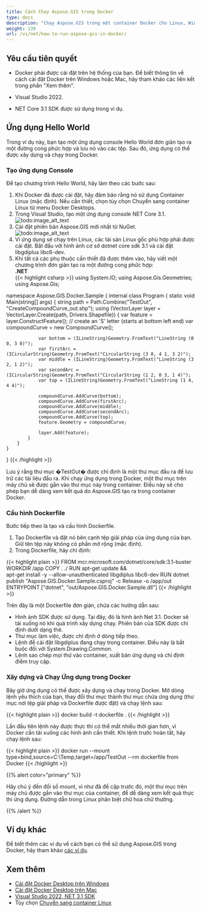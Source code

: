 ```yaml
---
title: Cách Chạy Aspose.GIS trong Docker
type: docs
description: "Chạy Aspose.GIS trong một container Docker cho Linux, Windows Server và bất kỳ hệ điều hành nào."
weight: 139
url: /vi/net/how-to-run-aspose-gis-in-docker/
---
```


## Yêu cầu tiên quyết

- Docker phải được cài đặt trên hệ thống của bạn. Để biết thông tin về cách cài đặt Docker trên Windows hoặc Mac, hãy tham khảo các liên kết trong phần "Xem thêm".

- Visual Studio 2022.

- NET Core 3.1 SDK được sử dụng trong ví dụ.


## Ứng dụng Hello World

Trong ví dụ này, bạn tạo một ứng dụng console Hello World đơn giản tạo ra một đường cong phức hợp và lưu nó vào các tệp. Sau đó, ứng dụng có thể được xây dựng và chạy trong Docker.

### Tạo ứng dụng Console

Để tạo chương trình Hello World, hãy làm theo các bước sau:
1. Khi Docker đã được cài đặt, hãy đảm bảo rằng nó sử dụng Container Linux (mặc định). Nếu cần thiết, chọn tùy chọn Chuyển sang container Linux từ menu Docker Desktops.
1. Trong Visual Studio, tạo một ứng dụng console NET Core 3.1.<br>
![todo:image_alt_text](create-a-new-project.png)<br>
1. Cài đặt phiên bản Aspose.GIS mới nhất từ NuGet.<br>
![todo:image_alt_text](nuget-aspose-gis.png)<br>
1. Vì ứng dụng sẽ chạy trên Linux, các tài sản Linux gốc phù hợp phải được cài đặt. Bắt đầu với hình ảnh cơ sở dotnet core sdk 3.1 và cài đặt libgdiplus libc6-dev.
1. Khi tất cả các phụ thuộc cần thiết đã được thêm vào, hãy viết một chương trình đơn giản tạo ra một đường cong phức hợp:<br>
**.NET**<br>
{{< highlight csharp >}}
using System.IO;
using Aspose.Gis.Geometries;
using Aspose.Gis;

namespace Aspose.GIS.Docker.Sample
{
    internal class Program
    {
        static void Main(string[] args)
        {
            string path = Path.Combine("TestOut", "CreateCompoundCurve_out.shp");
            using (VectorLayer layer = VectorLayer.Create(path, Drivers.Shapefile))
            {
                var feature = layer.ConstructFeature();
                // create an 'S' letter (starts at bottom left end)
                var compoundCurve = new CompoundCurve();

                var bottom = (ILineString)Geometry.FromText("LineString (0 0, 3 0)");
                var firstArc = (ICircularString)Geometry.FromText("CircularString (3 0, 4 1, 3 2)");
                var middle = (ILineString)Geometry.FromText("LineString (3 2, 1 2)");
                var secondArc = (ICircularString)Geometry.FromText("CircularString (1 2, 0 3, 1 4)");
                var top = (ILineString)Geometry.FromText("LineString (1 4, 4 4)");

                compoundCurve.AddCurve(bottom);
                compoundCurve.AddCurve(firstArc);
                compoundCurve.AddCurve(middle);
                compoundCurve.AddCurve(secondArc);
                compoundCurve.AddCurve(top);
                feature.Geometry = compoundCurve;

                layer.Add(feature);
            }
        }
    }
}
{{< /highlight >}}

Lưu ý rằng thư mục �TestOut� được chỉ định là một thư mục đầu ra để lưu trữ các tài liệu đầu ra. Khi chạy ứng dụng trong Docker, một thư mục trên máy chủ sẽ được gắn vào thư mục này trong container. Điều này sẽ cho phép bạn dễ dàng xem kết quả do Aspose.GIS tạo ra trong container Docker.

### Cấu hình Dockerfile

Bước tiếp theo là tạo và cấu hình Dockerfile.

1. Tạo Dockerfile và đặt nó bên cạnh tệp giải pháp của ứng dụng của bạn. Giữ tên tệp này không có phần mở rộng (mặc định).
1. Trong Dockerfile, hãy chỉ định:

{{< highlight plain >}}
FROM mcr.microsoft.com/dotnet/core/sdk:3.1-buster 
WORKDIR /app
COPY . ./
RUN apt-get update && \
    apt-get install -y --allow-unauthenticated libgdiplus libc6-dev
RUN dotnet publish "Aspose.GIS.Docker.Sample.csproj" -c Release -o /app/out
ENTRYPOINT ["dotnet", "out/Aspose.GIS.Docker.Sample.dll"]
{{< /highlight >}}

Trên đây là một Dockerfile đơn giản, chứa các hướng dẫn sau:

- Hình ảnh SDK được sử dụng. Tại đây, đó là hình ảnh Net 3.1. Docker sẽ tải xuống nó khi quá trình xây dựng chạy. Phiên bản của SDK được chỉ định dưới dạng thẻ.
- Thư mục làm việc, được chỉ định ở dòng tiếp theo.
- Lệnh để cài đặt libgdiplus đang chạy trong container. Điều này là bắt buộc đối với System.Drawing.Common.
- Lệnh sao chép mọi thứ vào container, xuất bản ứng dụng và chỉ định điểm truy cập.

### Xây dựng và Chạy Ứng dụng trong Docker

Bây giờ ứng dụng có thể được xây dựng và chạy trong Docker. Mở dòng lệnh yêu thích của bạn, thay đổi thư mục thành thư mục chứa ứng dụng (thư mục nơi tệp giải pháp và Dockerfile được đặt) và chạy lệnh sau:

{{< highlight plain >}}
docker build -t dockerfile .
{{< /highlight >}}

Lần đầu tiên lệnh này được thực thi có thể mất nhiều thời gian hơn, vì Docker cần tải xuống các hình ảnh cần thiết. Khi lệnh trước hoàn tất, hãy chạy lệnh sau:

{{< highlight plain >}}
docker run --mount type=bind,source=C:\Temp,target=/app/TestOut --rm dockerfile from Docker
{{< /highlight >}}

{{% alert color="primary" %}} 

Hãy chú ý đến đối số mount, vì như đã đề cập trước đó, một thư mục trên máy chủ được gắn vào thư mục của container, để dễ dàng xem kết quả thực thi ứng dụng. Đường dẫn trong Linux phân biệt chữ hoa chữ thường.

{{% /alert %}}


## Ví dụ khác

Để biết thêm các ví dụ về cách bạn có thể sử dụng Aspose.GIS trong Docker, hãy tham khảo [các ví dụ](https://github.com/aspose-gis/Aspose.Gis-for-.NET).


## Xem thêm

- [Cài đặt Docker Desktop trên Windows](https://docs.docker.com/docker-for-windows/install/)
- [Cài đặt Docker Desktop trên Mac](https://docs.docker.com/docker-for-mac/install/)
- [Visual Studio 2022, NET 3.1 SDK](https://docs.microsoft.com/en-us/dotnet/core/install/windows?tabs=netcore31#dependencies)
- Tùy chọn [Chuyển sang container Linux](https://docs.docker.com/docker-for-windows/#switch-between-windows-and-linux-containers)
